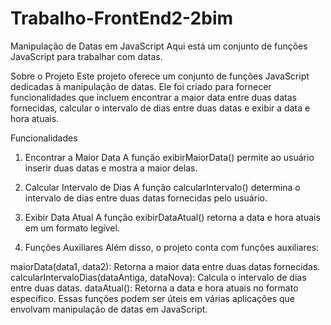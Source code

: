 # Trabalho-FrontEnd2-2bim


Manipulação de Datas em JavaScript
Aqui está um conjunto de funções JavaScript para trabalhar com datas.

Sobre o Projeto
Este projeto oferece um conjunto de funções JavaScript dedicadas à manipulação de datas. Ele foi criado para fornecer funcionalidades que incluem encontrar a maior data entre duas datas fornecidas, calcular o intervalo de dias entre duas datas e exibir a data e hora atuais.

Funcionalidades
1. Encontrar a Maior Data
A função exibirMaiorData() permite ao usuário inserir duas datas e mostra a maior delas.

2. Calcular Intervalo de Dias
A função calcularIntervalo() determina o intervalo de dias entre duas datas fornecidas pelo usuário.

3. Exibir Data Atual
A função exibirDataAtual() retorna a data e hora atuais em um formato legível.

4. Funções Auxiliares
Além disso, o projeto conta com funções auxiliares:

maiorData(data1, data2): Retorna a maior data entre duas datas fornecidas.
calcularIntervaloDias(dataAntiga, dataNova): Calcula o intervalo de dias entre duas datas.
dataAtual(): Retorna a data e hora atuais no formato específico.
Essas funções podem ser úteis em várias aplicações que envolvam manipulação de datas em JavaScript.
